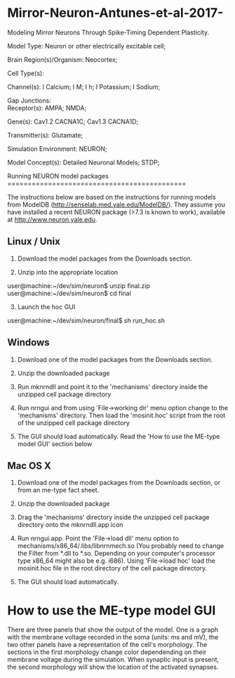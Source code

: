# Mirror-Neuron-Antunes-et-al-2017-

Modeling Mirror Neurons Through Spike-Timing Dependent Plasticity.

Model Type:	Neuron or other electrically excitable cell;

Brain Region(s)/Organism:	Neocortex;

Cell Type(s):	

Channel(s):	I Calcium; I M; I h; I Potassium; I Sodium;

Gap Junctions:	
Receptor(s):	AMPA; NMDA;

Gene(s):	Cav1.2 CACNA1C; Cav1.3 CACNA1D;

Transmitter(s):	Glutamate;

Simulation Environment:	NEURON;

Model Concept(s):	Detailed Neuronal Models; STDP;

Running NEURON model packages ============================================

The instructions below are based on the instructions for running models from ModelDB (http://senselab.med.yale.edu/ModelDB/). They assume you have installed a recent NEURON package (>7.3 is known to work), available at http://www.neuron.yale.edu.

Linux / Unix
------------
1. Download the model packages from the Downloads section. 

2. Unzip into the appropriate location

user@machine:~/dev/sim/neuron$ unzip final.zip
user@machine:~/dev/sim/neuron$ cd final

3. Launch the hoc GUI

user@machine:~/dev/sim/neuron/final$ sh run_hoc.sh


Windows
-------
1. Download one of the model packages from the Downloads section.

2. Unzip the downloaded package

3. Run mknrndll and point it to the 'mechanisms' directory inside the unzipped cell package directory

4. Run nrngui and from using 'File->working dir' menu option change to the 'mechanisms' directory. Then load the 'mosinit.hoc' script from the root of the unzipped cell package directory

5. The GUI should load automatically. Read the 'How to use the ME-type model GUI' section below

Mac OS X
--------
1. Download one of the model packages from the Downloads section, or from an me-type fact sheet. 

2. Unzip the downloaded package

3. Drag the 'mechanisms' directory inside the unzipped cell package directory onto the mknrndll.app icon

4. Run nrngui.app. Point the 'File->load dll' menu option to
mechanisms/x86_64/.libs/libnrnmech.so (You probably need to change the Filter from *.dll to *.so. Depending on your computer's processor type x86_64 might also be e.g. i686). Using 'File->load hoc' load the mosinit.hoc file in the root directory of the cell package directory.

5. The GUI should load automatically. 


How to use the ME-type model GUI
================================

There are three panels that show the output of the model. One is a graph with the membrane voltage recorded in the soma (units: ms and mV), the two other panels have a representation of the cell's morphology. The sections in the first morphology change color dependending on their membrane voltage during the simulation. When synaptic input is present, the second morphology will show the location of the activated synapses.
